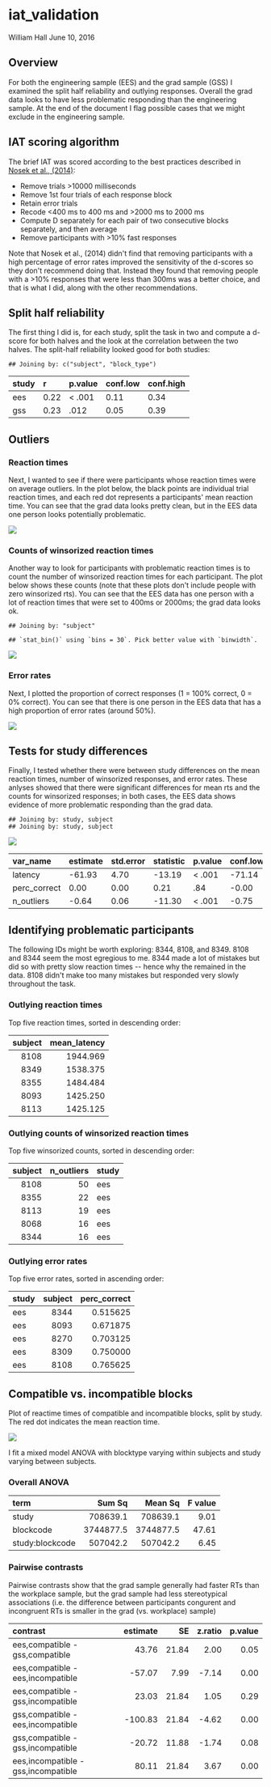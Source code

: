 iat\_validation
================
William Hall
June 10, 2016

Overview
--------

For both the engineering sample (EES) and the grad sample (GSS) I examined the split half reliability and outlying responses. Overall the grad data looks to have less problematic responding than the engineering sample. At the end of the document I flag possible cases that we might exclude in the engineering sample.

IAT scoring algorithm
---------------------

The brief IAT was scored according to the best practices described in [Nosek et al., (2014)](https://www.ncbi.nlm.nih.gov/pmc/articles/PMC4259300/):

-   Remove trials &gt;10000 milliseconds
-   Remove 1st four trials of each response block
-   Retain error trials
-   Recode &lt;400 ms to 400 ms and &gt;2000 ms to 2000 ms
-   Compute D separately for each pair of two consecutive blocks separately, and then average
-   Remove participants with &gt;10% fast responses

Note that Nosek et al., (2014) didn't find that removing participants with a high percentage of error rates improved the sensitivity of the d-scores so they don't recommend doing that. Instead they found that removing people with a &gt;10% responses that were less than 300ms was a better choice, and that is what I did, along with the other recommendations.

Split half reliability
----------------------

The first thing I did is, for each study, split the task in two and compute a d-score for both halves and the look at the correlation between the two halves. The split-half reliability looked good for both studies:

    ## Joining by: c("subject", "block_type")

| study | r    | p.value   | conf.low | conf.high |
|:------|:-----|:----------|:---------|:----------|
| ees   | 0.22 | &lt; .001 | 0.11     | 0.34      |
| gss   | 0.23 | .012      | 0.05     | 0.39      |

Outliers
--------

### Reaction times

Next, I wanted to see if there were participants whose reaction times were on average outliers. In the plot below, the black points are individual trial reaction times, and each red dot represents a participants' mean reaction time. You can see that the grad data looks pretty clean, but in the EES data one person looks potentially problematic.

![](analyses_iat_validation_files/figure-markdown_github/unnamed-chunk-3-1.png)

### Counts of winsorized reaction times

Another way to look for participants with problematic reaction times is to count the number of winsorized reaction times for each participant. The plot below shows these counts (note that these plots don't include people with zero winsorized rts). You can see that the EES data has one person with a lot of reaction times that were set to 400ms or 2000ms; the grad data looks ok.

    ## Joining by: "subject"

    ## `stat_bin()` using `bins = 30`. Pick better value with `binwidth`.

![](analyses_iat_validation_files/figure-markdown_github/unnamed-chunk-4-1.png)

### Error rates

Next, I plotted the proportion of correct responses (1 = 100% correct, 0 = 0% correct). You can see that there is one person in the EES data that has a high proportion of error rates (around 50%).

![](analyses_iat_validation_files/figure-markdown_github/unnamed-chunk-5-1.png)

Tests for study differences
---------------------------

Finally, I tested whether there were between study differences on the mean reaction times, number of winsorized responses, and error rates. These anlyses showed that there were significant differences for mean rts and the counts for winsorized responses; in both cases, the EES data shows evidence of more problematic responding than the grad data.

    ## Joining by: study, subject
    ## Joining by: study, subject

![](analyses_iat_validation_files/figure-markdown_github/unnamed-chunk-6-1.png)

| var\_name     | estimate | std.error | statistic | p.value   | conf.low | conf.high |
|:--------------|:---------|:----------|:----------|:----------|:---------|:----------|
| latency       | -61.93   | 4.70      | -13.19    | &lt; .001 | -71.14   | -52.72    |
| perc\_correct | 0.00     | 0.00      | 0.21      | .84       | -0.00    | 0.00      |
| n\_outliers   | -0.64    | 0.06      | -11.30    | &lt; .001 | -0.75    | -0.53     |

Identifying problematic participants
------------------------------------

The following IDs might be worth exploring: 8344, 8108, and 8349. 8108 and 8344 seem the most egregious to me. 8344 made a lot of mistakes but did so with pretty slow reaction times -- hence why the remained in the data. 8108 didn't make too many mistakes but responded very slowly throughout the task.

### Outlying reaction times

Top five reaction times, sorted in descending order:

|  subject|  mean\_latency|
|--------:|--------------:|
|     8108|       1944.969|
|     8349|       1538.375|
|     8355|       1484.484|
|     8093|       1425.250|
|     8113|       1425.125|

### Outlying counts of winsorized reaction times

Top five winsorized counts, sorted in descending order:

|  subject|  n\_outliers| study |
|--------:|------------:|:------|
|     8108|           50| ees   |
|     8355|           22| ees   |
|     8113|           19| ees   |
|     8068|           16| ees   |
|     8344|           16| ees   |

### Outlying error rates

Top five error rates, sorted in ascending order:

| study |  subject|  perc\_correct|
|:------|--------:|--------------:|
| ees   |     8344|       0.515625|
| ees   |     8093|       0.671875|
| ees   |     8270|       0.703125|
| ees   |     8309|       0.750000|
| ees   |     8108|       0.765625|

Compatible vs. incompatible blocks
----------------------------------

Plot of reactime times of compatible and incompatible blocks, split by study. The red dot indicates the mean reaction time.

![](analyses_iat_validation_files/figure-markdown_github/unnamed-chunk-10-1.png)

I fit a mixed model ANOVA with blocktype varying within subjects and study varying between subjects.

### Overall ANOVA

| term            |     Sum Sq|    Mean Sq|  F value|
|:----------------|----------:|----------:|--------:|
| study           |   708639.1|   708639.1|     9.01|
| blockcode       |  3744877.5|  3744877.5|    47.61|
| study:blockcode |   507042.2|   507042.2|     6.45|

### Pairwise contrasts

Pairwise contrasts show that the grad sample generally had faster RTs than the workplace sample, but the grad sample had less stereotypical associations (i.e. the difference between participants congurent and incongruent RTs is smaller in the grad (vs. workplace) sample)

| contrast                            |  estimate|     SE|  z.ratio|  p.value|
|:------------------------------------|---------:|------:|--------:|--------:|
| ees,compatible - gss,compatible     |     43.76|  21.84|     2.00|     0.05|
| ees,compatible - ees,incompatible   |    -57.07|   7.99|    -7.14|     0.00|
| ees,compatible - gss,incompatible   |     23.03|  21.84|     1.05|     0.29|
| gss,compatible - ees,incompatible   |   -100.83|  21.84|    -4.62|     0.00|
| gss,compatible - gss,incompatible   |    -20.72|  11.88|    -1.74|     0.08|
| ees,incompatible - gss,incompatible |     80.11|  21.84|     3.67|     0.00|
